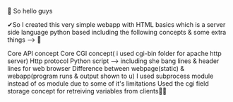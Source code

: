 🛑 So hello guys

✔So I created this very simple webapp with HTML basics which is a server side language python based including the following concepts & some extra things --> 👀

Core API concept
Core CGI concept( i used cgi-bin folder for apache http server)
Http protocol
Python script --> including she bang lines & header lines for web browser
Difference between webpage(static) & webapp(program runs & output shown to u)
I used subprocess module instead of os module due to some of it's limitations
Used the cgi field storage concept for retreiving variables from clients👨‍💻
